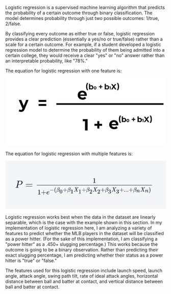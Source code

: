 Logistic regression is a supervised machine learning algorithm that predicts the probability of a certain outcome through binary classification. The model determines probability through just two possible outcomes: 1/true, 2/false. 

By classifying every outcome as either true or false, logistic regression provides a clear prediction (essentially a yes/no or true/false) rather than a scale for a certain outcome. For example, if a student developed a logistic regression model to determine the probability of them being admitted into a certain college, they would receive a clear "yes" or "no" answer rather than an interpretable probability, like "78%."

The equation for logistic regression with one feature is:

![Logsitic Regression](log_reg_fun.png)

The equation for logistic regression with multiple features is:

![Multiple Logistic Regression](multiple_log_eqn.png)

Logistic regression works best when the data in the dataset are linearly separable, which is the case with the example shown in this section. In my implementation of logistic regression here, I am analyzing a variety of features to predict whether the MLB players in the dataset will be classified as a power hitter. (For the sake of this implementation, I am classifying a "power hitter" as a .450+ slugging percentage.) This works because the outcome is going to be a binary observation. Rather than predicting their exact slugging percentage, I am predicting whether their status as a power hitter is "true" or "false."

The features used for this logistic regression include launch speed, launch angle, attack angle, swing path tilt, rate of ideal attack angles, horizontal distance between ball and batter at contact, and vertical distance between ball and batter at contact. 
